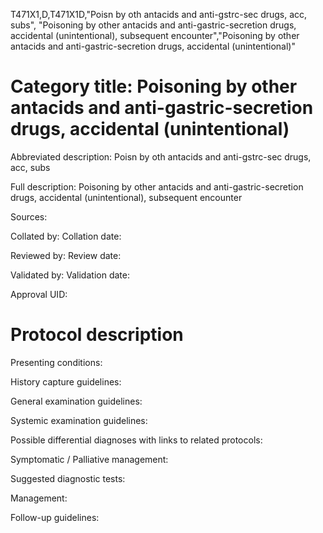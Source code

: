 T471X1,D,T471X1D,"Poisn by oth antacids and anti-gstrc-sec drugs, acc, subs", "Poisoning by other antacids and anti-gastric-secretion drugs, accidental (unintentional), subsequent encounter","Poisoning by other antacids and anti-gastric-secretion drugs, accidental (unintentional)"
# Category title: Poisoning by other antacids and anti-gastric-secretion drugs, accidental (unintentional)

Abbreviated description: Poisn by oth antacids and anti-gstrc-sec drugs, acc, subs

Full description: Poisoning by other antacids and anti-gastric-secretion drugs, accidental (unintentional), subsequent encounter

Sources:

Collated by:
Collation date:

Reviewed by:
Review date:

Validated by:
Validation date:

Approval UID:

# Protocol description

Presenting conditions:

History capture guidelines:

General examination guidelines:

Systemic examination guidelines:

Possible differential diagnoses with links to related protocols:

Symptomatic / Palliative management:

Suggested diagnostic tests:

Management:

Follow-up guidelines:
